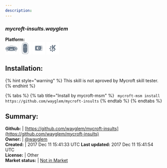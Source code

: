 ```yaml
---
description: 
---
```


### _mycroft-insults.wayglem_  
  
**Platform:**  
 ![Mark I](../.gitbook/assets/mark-1-icon.png)  ![Mark II](../.gitbook/assets/mark-2-icon.png)  ![Picroft](../.gitbook/assets/picroft-icon.png)  ![plasmoid](../.gitbook/assets/kde.png)   
## Installation:  
{% hint style="warning" %}
This skill is not aproved by Mycroft skill tester.
{% endhint %}
    
{% tabs %}
{% tab title="Install by mycroft-msm" %}
``` mycroft-msm install https://github.com/wayglem/mycroft-insults```
{% endtab %}
  {% endtabs %}
    
## Summary:  
**Github:** | [https://github.com/wayglem/mycroft-insults](https://github.com/wayglem/mycroft-insults)  
**Owner:** | [@wayglem](https://github.com/wayglem)  
**Created:** | 2017 Dec 11 15:41:33 UTC  **Last updated:** 2017 Dec 11 15:41:54 UTC  
**License:** | Other  
**Market status:** | [Not in Market](https://market.mycroft.ai/skill/)  
